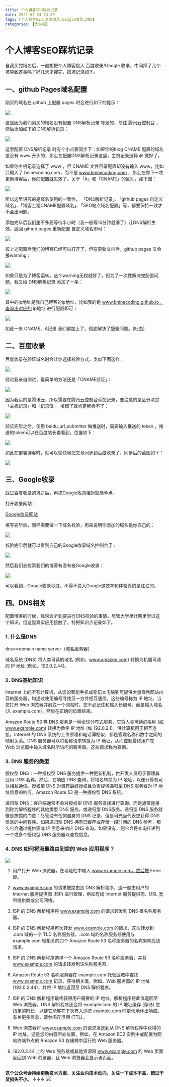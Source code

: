 ```yaml
---
title: 个人博客SEO踩坑记录
date: 2021-07-24 14:39
tags: [个人博客SEO,百度收录,Google收录,DNS]
categories: [大前端]
---
```


# 个人博客SEO踩坑记录

自我买完域名后，一直想把个人博客接入 百度收录/Google 收录，中间踩了几个坑导致这事隔了好几天才接完，把坑记录如下。

## 一、github Pages域名配置

刚买的域名在 github 上配置 pages 时会进行如下的提示：

![](https://tva1.sinaimg.cn/large/008i3skNgy1gss2ch6iohj30ri0f3myq.jpg)

这是因为我们刚买的域名没有配置 DNS解析记录 导致的，前往 腾讯云控制台 ，然后添加如下的 DNS解析记录：

![](https://tva1.sinaimg.cn/large/008i3skNgy1gss2pkzayvj30oi08b3yx.jpg)

这里配置 DNS解析记录 时有个小点要同步下：如果你的blog CNAME 配置的域名是没有 www 开头的，那么在配置DNS解析记录这里，主机记录选择 @ 就好了。

如果你主机记录选择了 www ，但 CNAME 文件目录配置却没有输入 www，比如只输入了 bninecoding.com，而不是 www.bninecoding.com ，那么在你下一次更新博客后，你的配置就失效了。关于「A」和「CNAME」的区别，如下图：

![](https://tva1.sinaimg.cn/large/008i3skNgy1gss7fflydtj30ld0dstac.jpg)

所以这里讲究的是域名使用的一致性， 「DNS解析记录」、「github pages 自定义域名」、「博客工程CNAME配置域名」、「SEO站点域名配置」等，都要保持一致才不会出问题。

添加完毕后我们差不多要等待半小时（我一般等10分钟就够了）让DNS解析生效，返回 github pages 重新配置 自定义域名即可：

![](https://tva1.sinaimg.cn/large/008i3skNgy1gss2jqslpqj30k00cxab6.jpg)

按上述配置后我们的博客已经可以打开了，但在更新文档后，github pages 又会报warning：

![](https://tva1.sinaimg.cn/large/008i3skNgy1gss3484oltj30qw0eugn6.jpg)

如果只是为了博客运转，这个warning无视就好了，但为了一次性解决完配置问题，我又给 DNS解析记录 添加了一条：

![](https://tva1.sinaimg.cn/large/008i3skNgy1gss35sit08j30ry09bt96.jpg)

其中的ip地址是我自己博客的ip地址，比如我的是 www.bninecoding.github.io，查询出对应的 ip地址 进行配置即可：

![](https://tva1.sinaimg.cn/large/008i3skNgy1gss36h44suj30mj0abaar.jpg)

如此一来 CNAME、A记录 我们都加上了，彻底解决了配置问题。[吐血]

## 二、百度收录

百度收录在验证域名时会让你选择校验方式，类似下面这样：

![](https://tva1.sinaimg.cn/large/008i3skNgy1gss1dzsls1j30rx0oe0ud.jpg)

经过我亲自测试，最简单的方法还是「CNAME验证」：

![](https://tva1.sinaimg.cn/large/008i3skNgy1gss0wr3droj30kl0h3q3v.jpg)

因为我买的是腾讯云，所以需要在腾讯云控制台添加记录，要注意的是区分清楚「主机记录」和「记录值」，填错了就肯定解析不了：

![](https://tva1.sinaimg.cn/large/008i3skNgy1gss0y55ud8j30oh04uglv.jpg)

验证完毕之后，使用 baidu_url_submitter 做推送时，需要输入推送的 token ，推送的token可以在百度站长查看到，位置如下：

![](https://tva1.sinaimg.cn/large/008i3skNgy1gss0zt1mg6j30w90mqgo9.jpg)

如此在部署博客时，就可以愉快地把文章同步到百度收录了，同步后的截图如下：

![](https://tva1.sinaimg.cn/large/008i3skNgy1gss10o2v6aj31cy0ga437.jpg)

## 三、Google收录

踩过百度收录的坑之后，再搞Google收录相对就简单点。

打开收录网站：

[Google收录网站](https://search.google.com/search-console)

填写完毕后，同样需要做一下域名校验，用来说明你添加的域名是你自己的：

![](https://tva1.sinaimg.cn/large/008i3skNgy1gss15a5uv1j30nw06jdg0.jpg)

校验完毕后就可以看到自己的Google收录域名控制台了：

![](https://tva1.sinaimg.cn/large/008i3skNgy1gss15xpgpmj31a20u0ace.jpg)

然后我们去检索我们的博客有没有被Google收录：

![](https://tva1.sinaimg.cn/large/008i3skNgy1gss16ef0jmj30na0j2dhv.jpg)

可以看到，Google收录秒过，不得不说大Google这效率和体验真的是杠杠的。

## 四、DNS相关

配置博客的时候，经常会听到要进行DNS校验的事情，尽管大学里计网里学过这个知识，但这里真实应用接触了，特把知识点记录如下。

### 1. 什么是DNS

dns==domain name server（域名服务器）

域名系统 (DNS) 将人类可读的域名 (例如，www.amazon.com) 转换为机器可读的 IP 地址 (例如，192.0.2.44)。

### 2. DNS基础知识

Internet 上的所有计算机，从您的智能手机或笔记本电脑到可提供大量零售网站内容的服务器，均通过使用编号寻找另一方并相互通信。这些编号称为 IP 地址。当您打开 Web 浏览器并前往一个网站时，您不必记住和输入长编号。而是输入域名 (入 example.com)，然后在正确的位置结束。

Amazon Route 53 等 DNS 服务是一种全球分布式服务，它将人类可读的名称 (如 www.example.com) 转换为数字 IP 地址 (如 192.0.2.1)，供计算机用于相互连接。Internet 的 DNS 系统的工作原理和电话簿相似，都是管理名称和数字之间的映射关系。DNS 服务器可以将名称请求转换为 IP 地址，从而控制最终用户在 Web 浏览器中输入域名时所访问的服务器。这些请求称为查询。

### 3. DNS 服务的类型

授权型 DNS：一种授权型 DNS 服务提供一种更新机制，供开发人员用于管理其公用 DNS 名称。然后，它响应 DNS 查询，将域名转换为 IP 地址，以便计算机可以相互通信。授权型 DNS 对域有最终授权且负责提供递归型 DNS 服务器对 IP 地址信息的响应。Amazon Route 53 是一种授权型 DNS 系统。

递归型 DNS：客户端通常不会对授权型 DNS 服务直接进行查询。而是通常连接到称为解析程序的其他类型 DNS 服务，或递归型 DNS服务。递归型 DNS 服务就像是旅馆的门童：尽管没有任何自身的 DNS 记录，但是可充当代表您获得 DNS 信息的中间程序。如果递归型 DNS 拥有已缓存或存储一段时间的 DNS 参考，那么它会通过提供源或 IP 信息来响应 DNS 查询。如果没有，则它会将查询传递到一个或多个授权型 DNS 服务器以查找信息。

### 4. DNS 如何将流量路由到您的 Web 应用程序？

![](https://tva1.sinaimg.cn/large/008i3skNgy1gss1qw59nbj30wc0oqn0n.jpg)

1. 用户打开 Web 浏览器，在地址栏中输入 www.example.com，然后按 Enter 键。

2. www.example.com 的请求被路由到 DNS 解析程序，这一般由用户的 Internet 服务提供商 (ISP) 进行管理，例如有线 Internet 服务提供商、DSL 宽带提供商或公司网络。

3. ISP 的 DNS 解析程序将 www.example.com 的请求转发到 DNS 根名称服务器。

4. ISP 的 DNS 解析程序再次转发 www.example.com 的请求，这次转发到 .com 域的一个 TLD 名称服务器。.com 域的名称服务器使用与 example.com 域相关的四个 Amazon Route 53 名称服务器的名称来响应该请求。

5. ISP 的 DNS 解析程序选择一个 Amazon Route 53 名称服务器，并将 www.example.com 的请求转发到该名称服务器。

6. Amazon Route 53 名称服务器在 example.com 托管区域中查找 www.example.com 记录，获得相关值，例如，Web 服务器的 IP 地址 (192.0.2.44)，并将 IP 地址返回至 DNS 解析程序。

7. ISP 的 DNS 解析程序最终获得用户需要的 IP 地址。解析程序将此值返回至 Web 浏览器。DNS 解析程序还会将 example.com 的 IP 地址缓存 (存储) 您指定的时长，以便它能够在下次有人浏览 example.com 时更快地作出响应。有关更多信息，请参阅存活期 (TTL)。

8. Web 浏览器将 www.example.com 的请求发送到从 DNS 解析程序中获得的 IP 地址。这是您的内容所处位置，例如，在 Amazon EC2 实例中或配置为网站终端节点的 Amazon S3 存储桶中运行的 Web 服务器。

9. 192.0.2.44 上的 Web 服务器或其他资源将 www.example.com 的 Web 页面返回到 Web 浏览器，且 Web 浏览器会显示该页面。


------
**这个公众号会持续更新技术方案、关注业内技术动向，关注一下成本不高，错过干货损失不小。
↓↓↓**
![](https://tva1.sinaimg.cn/large/e6c9d24egy1gzzmv1p67mj21bi0hcwgh.jpg)
